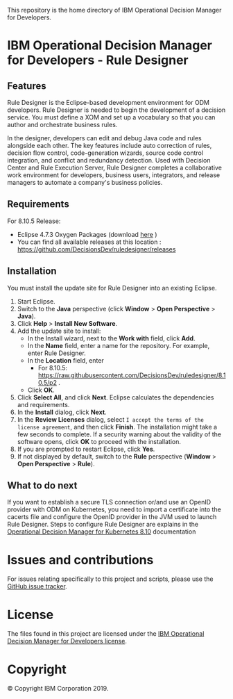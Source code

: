 This repository is the home directory of IBM Operational Decision Manager for Developers.

# IBM Operational Decision Manager for Developers - Rule Designer

## Features
Rule Designer is the Eclipse-based development environment for ODM developers. Rule Designer is needed to begin the development of a decision service. You must define a XOM and set up a vocabulary so that you can author and orchestrate business rules.

In the designer, developers can edit and debug Java code and rules alongside each other. The key features include auto correction of rules, decision flow control, code-generation wizards, source code control integration, and conflict and redundancy detection. Used with Decision Center and Rule Execution Server, Rule Designer completes a collaborative work environment for developers, business users, integrators, and release managers to automate a company's business policies.

## Requirements

For 8.10.5 Release:
   - Eclipse 4.7.3 Oxygen Packages  (download [here](https://www.eclipse.org/downloads/packages/release/oxygen/3a) )
   - You can find all available releases at this location : https://github.com/DecisionsDev/ruledesigner/releases


## Installation
You must install the update site for Rule Designer into an existing Eclipse.

1. Start Eclipse.
2. Switch to the **Java** perspective (click **Window** > **Open Perspective** > **Java**).
3. Click **Help** > **Install New Software**.
4. Add the update site to install:
   - In the Install wizard, next to the **Work with** field, click **Add**.
   - In the **Name** field, enter a name for the repository. For example, enter Rule Designer.
   - In the **Location** field, enter
     - For 8.10.5: https://raw.githubusercontent.com/DecisionsDev/ruledesigner/8.10.5/p2 .
   - Click **OK**.
5. Click **Select All**, and click **Next**. Eclipse calculates the dependencies and requirements.
6. In the **Install** dialog, click **Next**.
7. In the **Review Licenses** dialog, select `I accept the terms of the license agreement`, and then click **Finish**. The installation might take a few seconds to complete. If a security warning about the validity of the software opens, click **OK** to proceed with the installation.
8. If you are prompted to restart Eclipse, click **Yes**.
9. If not displayed by default, switch to the **Rule** perspective (**Window** > **Open Perspective** > **Rule**).

## What to do next
If you want to establish a secure TLS connection or/and use an OpenID provider with ODM on Kubernetes, you need to import a certificate into the cacerts file and configure the OpenID provider in the JVM used to launch Rule Designer. 
Steps to configure Rule Designer are explains in the [Operational Decision Manager for Kubernetes 8.10](https://www.ibm.com/docs/en/odm/8.10?topic=designer-importing-security-certificate-in-rule) documentation

# Issues and contributions
For issues relating specifically to this project and scripts, please use the [GitHub issue tracker](../../issues).

# License
The files found in this project are licensed under the [IBM Operational Decision Manager for Developers license](LICENSE).

# Copyright
© Copyright IBM Corporation 2019.
